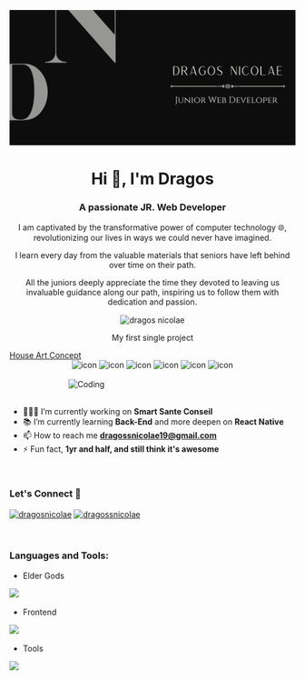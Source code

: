 ![logo](hero-hub.png)

<h1 align="center">Hi 🤝, I'm Dragos </h1>
<h3 align="center">A passionate JR. Web Developer</h3>
<p align="center">I am captivated by the transformative power of computer technology 🌐, revolutionizing our lives in ways we could never have imagined.</p>
<p align="center">I learn every day from the valuable materials that seniors have left behind over time on their path.</p>
<p align="center">All the juniors deeply appreciate the time they devoted to leaving us invaluable guidance along our path, inspiring us to follow them with dedication and passion.</p>
<p align="center">
<img align="center" src="https://komarev.com/ghpvc/?username=barocoCode&label=Profile%20views&color=0e75b6&style=flat" alt="dragos nicolae" /> 
 </p>
 <p align="center">My first single project</p>
   <a href="https://housearoncept.com">House Art Concept
  </a>
 
<div align="center">
 <img src="https://techstack-generator.vercel.app/js-icon.svg" alt="icon" width="44" height="44" />
 <img src="https://techstack-generator.vercel.app/ts-icon.svg" alt="icon" width="44" height="44" />
 <img src="https://techstack-generator.vercel.app/react-icon.svg" alt="icon" width="44" height="44" />
 <img src="https://techstack-generator.vercel.app/restapi-icon.svg" alt="icon" width="44" height="44" />
 <img src="https://techstack-generator.vercel.app/docker-icon.svg" alt="icon" width="44" height="44" />
 <img src="https://techstack-generator.vercel.app/prettier-icon.svg" alt="icon" width="50" height="50" />
</div>

<br>

<img align="right" alt="Coding" width="400" src="https://user-images.githubusercontent.com/74038190/212749695-a6817c5a-a794-462b-afca-1b5ce7dd5e63.gif">
<br><br>

- 👨🏻‍💻 I’m currently working on **Smart Sante Conseil**
- 📚 I’m currently learning **Back-End** and more deepen on **React Native**
- 📫 How to reach me **dragossnicolae19@gmail.com**
- ⚡ Fun fact, **1yr and half, and still think it's awesome**

<br>
<h3 align="left">Let's Connect 📡</h3>
<p align="left">
<a href="https://www.linkedin.com/in/dragos-ctin-nicolae/" target="blank"><img align="center" src="https://raw.githubusercontent.com/rahuldkjain/github-profile-readme-generator/master/src/images/icons/Social/linked-in-alt.svg" alt="dragosnicolae" height="30" width="40" /></a>
<a href="https://www.instagram.com/dragossnicolae/" target="blank"><img align="center" src="https://raw.githubusercontent.com/rahuldkjain/github-profile-readme-generator/master/src/images/icons/Social/instagram.svg" alt="dragossnicolae" height="30" width="40" /></a>
</p>
<br>

<h3 align="left">Languages and Tools:</h3>

- Elder Gods
<p align="left">
  <a href="https://skillicons.dev">
    <img src="https://skillicons.dev/icons?i=html,js,css," />
  </a>
</p>

- Frontend
<p align="left">
  <a href="https://skillicons.dev">
    <img src="https://skillicons.dev/icons?i=ts,js,react,vite,nextjs,redux,tailwind,materialui,bootstrap" />
  </a>
</p>

- Tools
<p align="left">
  <a href="https://skillicons.dev">
    <img src="https://skillicons.dev/icons?i=git,github,docker,vscode,npm,webpack," />
  </a>
</p>
